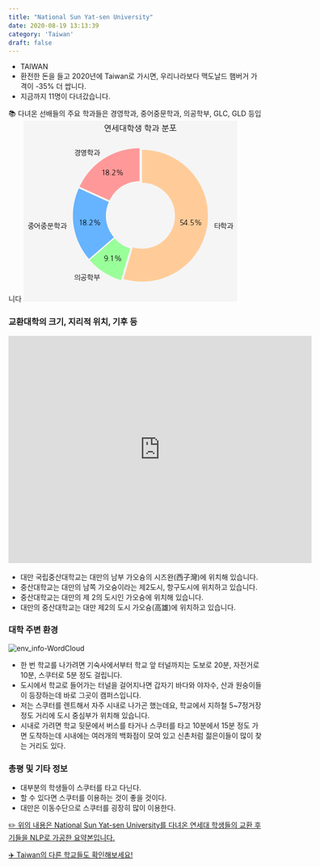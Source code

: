 ```yaml
---
title: "National Sun Yat-sen University"
date: 2020-08-19 13:13:39
category: 'Taiwan'
draft: false
---
```



* TAIWAN
* 환전한 돈을 들고 2020년에 Taiwan로 가시면, 우리나라보다 맥도날드 햄버거 가격이 -35% 더 쌉니다.
* 지금까지 11명이 다녀갔습니다. 


📚 다녀온 선배들의 주요 학과들은 경영학과, 중어중문학과, 의공학부, GLC, GLD 등입니다
![department-info](../plots/TW000003.png)
### 교환대학의 크기, 지리적 위치, 기후 등
<iframe
width="600"
height="450"
frameborder="0" style="border:0"
src="https://www.google.com/maps/embed/v1/place?key=AIzaSyC9e1AME-pVmWC4hBpFdu5S4dKzyepa3HQ&q=National+Sun+Yat-sen+University&center=22.6283384,120.2647299&zoom=14" allowfullscreen>
</iframe>

* 대만 국립중산대학교는 대만의 남부 가오슝의 시즈완(西子灣)에 위치해 있습니다.
* 중산대학교는 대만의 남쪽 가오슝이라는 제2도시, 항구도시에 위치하고 있습니다.
* 중산대학교는 대만의 제 2의 도시인 가오슝에 위치해 있습니다.
* 대만의 중산대학교는 대만 제2의 도시 가오슝(高雄)에 위치하고 있습니다.


### 대학 주변 환경

![env_info-WordCloud](../univ_wordclouds_okt/env_info/TW000003_env_info_okt.png)

* 한 번 학교를 나가려면 기숙사에서부터 학교 앞 터널까지는 도보로 20분, 자전거로 10분, 스쿠터로 5분 정도 걸립니다.
* 도시에서 학교로 들어가는 터널을 걸어지나면 갑자기 바다와 야자수, 산과 원숭이들이 등장하는데 바로 그곳이 캠퍼스입니다.
* 저는 스쿠터를 렌트해서 자주 시내로 나가곤 했는데요, 학교에서 지하철 5~7정거장 정도 거리에 도시 중심부가 위치해 있습니다.
* 시내로 가려면 학교 뒷문에서 버스를 타거나 스쿠터를 타고 10분에서 15분 정도 가면 도착하는데 시내에는 여러개의 백화점이 모여 있고 신촌처럼 젊은이들이 많이 찾는 거리도 있다.


### 총평 및 기타 정보 
* 대부분의 학생들이 스쿠터를 타고 다닌다.
* 할 수 있다면 스쿠터를 이용하는 것이 좋을 것이다.
* 대만은 이동수단으로 스쿠터를 굉장히 많이 이용한다.

[✏️ 위의 내용은 National Sun Yat-sen University를 다녀온 연세대 학생들의 교환 후기들을 NLP로 가공한 요약본입니다.](http://oia.yonsei.ac.kr/partner/expReport.asp?ucode=TW000003&bgbn=A)

[✈️ Taiwan의 다른 학교들도 확인해보세요!](https://yonsei-exchange.netlify.app/?category=Taiwan)